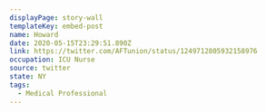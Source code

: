 ```yaml
---
displayPage: story-wall
templateKey: embed-post
name: Howard
date: 2020-05-15T23:29:51.890Z
link: https://twitter.com/AFTunion/status/1249712805932158976
occupation: ICU Nurse
source: twitter
state: NY
tags:
  - Medical Professional
---
```

